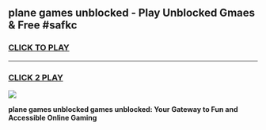 
## plane games unblocked - Play Unblocked Gmaes & Free #safkc
<h3>
<a href="https://news.freeplayer.one?title=plane_games_unblocked&ref=03M">CLICK TO PLAY</a></h3>
<hr>

<h3>
<a href="https://news.freeplayer.one?title=plane_games_unblocked&ref=03M">CLICK 2 PLAY</a>
  
</h3>

<a href="https://news.freeplayer.one?title=plane_games_unblocked&ref=03M"><img src="https://clearcache.store/games.png"></a>


**plane games unblocked games unblocked: Your Gateway to Fun and Accessible Online Gaming**
